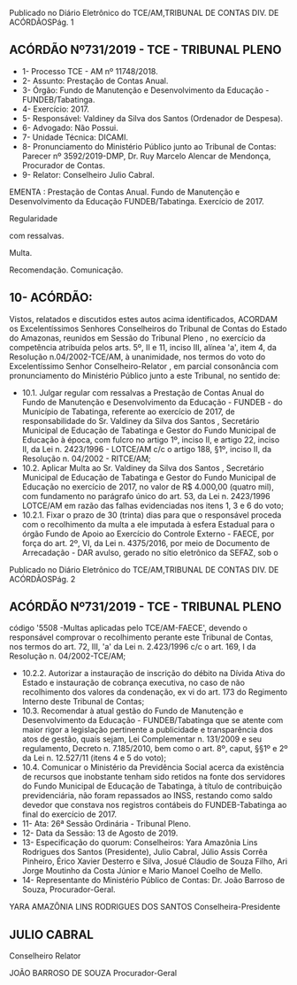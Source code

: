 Publicado  no  Diário  Eletrônico do TCE/AM,TRIBUNAL DE CONTAS DIV. DE ACÓRDÃOSPág. 1

## ACÓRDÃO Nº731/2019 - TCE - TRIBUNAL PLENO

- 1- Processo TCE - AM nº 11748/2018.
- 2- Assunto: Prestação de Contas Anual.
- 3- Órgão: Fundo de Manutenção e Desenvolvimento da Educação - FUNDEB/Tabatinga.
- 4- Exercício: 2017.
- 5- Responsável: Valdiney da Silva dos Santos (Ordenador de Despesa).
- 6- Advogado: Não Possui.
- 7- Unidade Técnica: DICAMI.
- 8- Pronunciamento  do  Ministério  Público  junto  ao  Tribunal  de  Contas: Parecer  nº 3592/2019-DMP, Dr. Ruy Marcelo Alencar de Mendonça, Procurador de Contas.
- 9- Relator: Conselheiro Julio Cabral.

EMENTA :  Prestação  de  Contas  Anual.  Fundo  de Manutenção  e  Desenvolvimento  da  Educação  FUNDEB/Tabatinga. Exercício de 2017.

Regularidade

com ressalvas.

Multa.

Recomendação. Comunicação.

## 10-  ACÓRDÃO:

Vistos, relatados e discutidos estes autos acima identificados, ACORDAM os Excelentíssimos Senhores Conselheiros do Tribunal de Contas do Estado do Amazonas, reunidos em Sessão do Tribunal Pleno , no exercício da competência atribuída pelos arts. 5º, II e 11, inciso III, alínea 'a', item 4, da Resolução n.04/2002-TCE/AM, à unanimidade, nos termos do voto do Excelentíssimo Senhor Conselheiro-Relator , em parcial consonância com pronunciamento do Ministério Público junto a este Tribunal, no sentido de:

- 10.1. Julgar regular com ressalvas a Prestação de Contas Anual do Fundo de  Manutenção  e  Desenvolvimento  da  Educação  -  FUNDEB  -   do Município de Tabatinga, referente ao exercício de 2017, de responsabilidade  do Sr.  Valdiney  da  Silva  dos  Santos , Secretário Municipal de Educação de Tabatinga e Gestor do Fundo Municipal de Educação à época, com fulcro no artigo 1º, inciso II, e artigo 22, inciso II, da  Lei  n.  2423/1996  -  LOTCE/AM  c/c  o  artigo  188,  §1º,  inciso  II,  da Resolução n. 04/2002 - RITCE/AM;
- 10.2. Aplicar Multa ao Sr. Valdiney da Silva dos  Santos , Secretário Municipal  de  Educação  de  Tabatinga  e  Gestor  do  Fundo  Municipal  de Educação no exercício  de  2017,  no  valor  de R$ 4.000,00 (quatro  mil), com fundamento no parágrafo único do art. 53, da Lei n. 2423/1996  LOTCE/AM em razão das falhas evidenciadas nos itens 1, 3 e 6 do voto;
- 10.2.1.  Fixar  o  prazo  de  30  (trinta)  dias para  que  o  responsável proceda com o recolhimento da multa a ele imputada à esfera Estadual para o órgão Fundo de Apoio ao Exercício do Controle Externo - FAECE, por força do art. 2º, VI, da Lei n. 4375/2016, por meio de Documento de Arrecadação - DAR avulso, gerado no sítio eletrônico da SEFAZ, sob o

Publicado  no  Diário  Eletrônico do TCE/AM,TRIBUNAL DE CONTAS DIV. DE ACÓRDÃOSPág. 2

## ACÓRDÃO Nº731/2019 - TCE - TRIBUNAL PLENO

código '5508 -Multas aplicadas pelo TCE/AM-FAECE',  devendo o responsável comprovar  o  recolhimento perante este Tribunal de Contas, nos termos do art. 72, III, 'a' da Lei n. 2.423/1996 c/c o art. 169, I da Resolução n. 04/2002-TCE/AM;

- 10.2.2. Autorizar a instauração de inscrição do débito na Dívida Ativa do Estado e instauração de cobrança executiva, no caso de não recolhimento dos valores da condenação, ex vi do art. 173 do Regimento Interno deste Tribunal de Contas;
- 10.3. Recomendar à atual gestão do Fundo de Manutenção e Desenvolvimento da Educação - FUNDEB/Tabatinga que se atente com maior rigor a legislação pertinente a publicidade e transparência dos atos de gestão, quais sejam, Lei Complementar n. 131/2009 e seu regulamento, Decreto n. 7.185/2010, bem como o art. 8º, caput, §§1º e 2º da Lei n. 12.527/11 (itens 4 e 5 do voto);
- 10.4. Comunicar o  Ministério  da  Previdência Social  acerca da existência de recursos que inobstante tenham sido retidos na fonte dos servidores do Fundo  Municipal  de  Educação  de  Tabatinga,  à  título  de  contribuição previdenciária,  não  foram  repassados ao  INSS,  restando  como  saldo devedor que constava nos registros contábeis do FUNDEB-Tabatinga ao final do exercício de 2017.
- 11-  Ata: 26ª Sessão Ordinária - Tribunal Pleno.
- 12-  Data da Sessão: 13 de Agosto de 2019.
- 13-  Especificação  do  quorum: Conselheiros: Yara  Amazônia  Lins  Rodrigues  dos Santos (Presidente), Julio Cabral, Júlio Assis Corrêa Pinheiro, Érico Xavier Desterro e Silva,  Josué  Cláudio  de  Souza  Filho,  Ari  Jorge  Moutinho  da  Costa  Júnior  e  Mario Manoel Coelho de Mello.
- 14-  Representante  do  Ministério  Público  de  Contas: Dr. João  Barroso  de  Souza, Procurador-Geral.

YARA AMAZÔNIA LINS RODRIGUES DOS SANTOS Conselheira-Presidente

## JULIO CABRAL

Conselheiro Relator

JOÃO BARROSO DE SOUZA Procurador-Geral